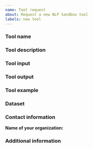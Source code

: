 ```yaml
---
name: Tool request
about: Request a new NLP Sandbox tool
labels: new tool
---
```


<!--
  When requesting a new tool please provide the following information:
-->

### Tool name
<!--
  Provide a tool name. As examples, existing tools names include `Date
  Annotator`, `PHI Deidentifier`.
-->

### Tool description
<!--
  Provide a clear and concise description of what the tool would do.
-->

### Tool input
<!--
  Would the tool re-use an existing NLPSandbox.io schemas? If yes, which one? If
  no, please propose a schema or describe what the tool input would look like.
-->

### Tool output
<!--
  Please propose a schema for the output of the tool or describe what the tool
  output would look like.
-->

### Tool example
<!--
  Do you have an implementation of the proposed tool that has or has not yet
  been packaged as an NLPSandbox.io tool? If yes, would you agree to provide
  this tool as an example to NLPSandbox.io developers?
-->

### Dataset
<!--
  Does your organization has a dataset that can be used to benchmark the
  performance of the proposed tool?
-->

### Contact information

**Name of your organization:**


### Additional information
<!--
  Is there anything else you can add about the request?
-->